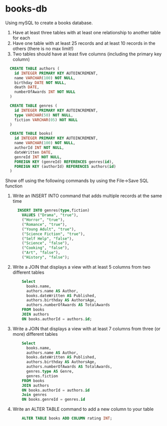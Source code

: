 # books-db

Using mySQL to create a books database.

1. Have at least three tables with at least one relationship to another table for each
2. Have one table with at least 25 records and at least 10 records in the others (there is no max limit!)
3. Two tables should have at least five columns (including the primary key column)

``` sql
  CREATE TABLE authors (
    id INTEGER PRIMARY KEY AUTOINCREMENT,
    name VARCHAR(100) NOT NULL,
    birthday DATE NOT NULL,
    death DATE,
    numberOfAwards INT NOT NULL
  )
```

``` sql
  CREATE TABLE genres (
    id INTEGER PRIMARY KEY AUTOINCREMENT,
    type VARCHAR(50) NOT NULL,
    fiction VARCHAR(05) NOT NULL
  )
```

``` sql
  CREATE TABLE books(
    id INTEGER PRIMARY KEY AUTOINCREMENT,
    name VARCHAR(100) NOT NULL,
    authorId INT NOT NULL,
    dateWritten DATE,
    genreId INT NOT NULL,
    FOREIGN KEY (genreId) REFERENCES genres(id),
    FOREIGN KEY (authorId) REFERENCES authors(id)
  )
```

Show off using the following commands by using the File->Save SQL function

1. Write an INSERT INTO command that adds multiple records at the same time

    ```sql
      INSERT INTO genres(type,fiction)
        VALUES ("Drama", "true"),
        ("Horror", "true"),
        ("Romance", "true"),
        ("Young Adult", "true"),
        ("Science Fiction", "true"),
        ("Self Help", "false"),
        ("Science", "false"),
        ("Cooking", "false"),
        ("Art", "false"),
        ("History", "false");
    ```

2. Write a JOIN that displays a view with at least 5 columns from two different tables

    ```sql
        Select
          books.name,
          authors.name AS Author,
          books.dateWritten AS Published,
          authors.birthday AS AuthorsAge,
          authors.numberOfAwards AS TotalAwards
        FROM books
        JOIN authors
        ON books.authorId = authors.id;
    ```

3. Write a JOIN that displays a view with at least 7 columns from three (or more) different tables

    ```sql
        Select
          books.name,
          authors.name AS Author,
          books.dateWritten AS Published,
          authors.birthday AS AuthorsAge,
          authors.numberOfAwards AS TotalAwards,
          genres.type AS Genre,
          genres.fiction
        FROM books
        JOIN authors
        ON books.authorId = authors.id
        Join genres
        ON books.genreId = genres.id
    ```

4. Write an ALTER TABLE command to add a new column to your table

    ```sql
        ALTER TABLE books ADD COLUMN rating INT;
    ```
